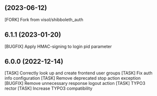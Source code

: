 ## (2023-06-12)
[FORK] Fork from visol/shibboleth_auth

## 6.1.1 (2023-01-20)

[BUGFIX] Apply HMAC-signing to login pid parameter

## 6.0.0 (2022-12-14)

[TASK] Correctly look up and create frontend user groups
[TASK] Fix auth info configuration
[TASK] Remove deprecated stop action exception
[BUGFIX] Remove unnecessary response logout action
[TASK] TYPO3 rector
[TASK] Increase TYPO3 compatibility
